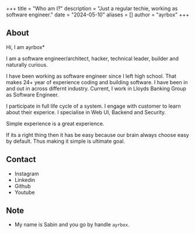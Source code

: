 +++
title = "Who am I?"
description = "Just a regular techie, working as software engineer."
date = "2024-05-10"
aliases = []
author = "ayrbox"
+++

## About

Hi, I am ayrbox* 

I am a software engineer/architect, hacker, technical leader, builder and naturally curious.

I have been working as software engineer since I left high school. That makes 24+ year
of experience coding and building software. I have been in and out in across differnt
industry. Current, I work in Lloyds Banking Group as Software Engineer.

I participate in full life cycle of a system. I engage with customer to learn about 
their experice. I specialise in Web UI, Backend and Security. 

Simple experience is a great experience.

If its a right thing then it has be easy because our brain
always choose easy by default. Thus making it simple is ultimate goal. 


## Contact

- Instagram
- Linkedin
- Github
- Youtube


## Note 
* My name is Sabin and you go by handle `ayrbox`. 
